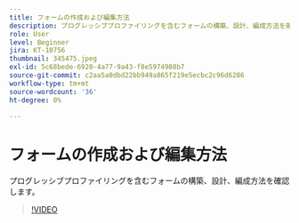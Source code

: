 ```yaml
---
title: フォームの作成および編集方法
description: プログレッシブプロファイリングを含むフォームの構築、設計、編成方法を確認します。
role: User
level: Beginner
jira: KT-10756
thumbnail: 345475.jpeg
exl-id: 5c68bede-6920-4a77-9a43-f8e5974988b7
source-git-commit: c2aa5a0dbd22bb949a865f219e5ecbc2c96d6286
workflow-type: tm+mt
source-wordcount: '36'
ht-degree: 0%

---
```


# フォームの作成および編集方法

プログレッシブプロファイリングを含むフォームの構築、設計、編成方法を確認します。

>[!VIDEO](https://video.tv.adobe.com/v/345475/?quality=12&learn=on)
